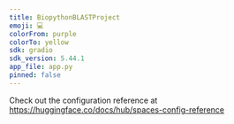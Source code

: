 ```yaml
---
title: BiopythonBLASTProject
emoji: 💻
colorFrom: purple
colorTo: yellow
sdk: gradio
sdk_version: 5.44.1
app_file: app.py
pinned: false
---
```


Check out the configuration reference at https://huggingface.co/docs/hub/spaces-config-reference
